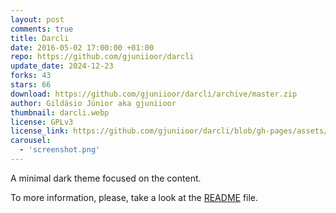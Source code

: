 ```yaml
---
layout: post
comments: true
title: Darcli
date: 2016-05-02 17:00:00 +01:00
repo: https://github.com/gjuniioor/darcli
update_date: 2024-12-23
forks: 43
stars: 66
download: https://github.com/gjuniioor/darcli/archive/master.zip
author: Gildásio Júnior aka gjuniioor
thumbnail: darcli.webp
license: GPLv3
license_link: https://github.com/gjuniioor/darcli/blob/gh-pages/assets/LICENSE
carousel:
  - 'screenshot.png'
---
```


A minimal dark theme focused on the content.

To more information, please, take a look at the [README](https://github.com/gjuniioor/darcli/) file.
